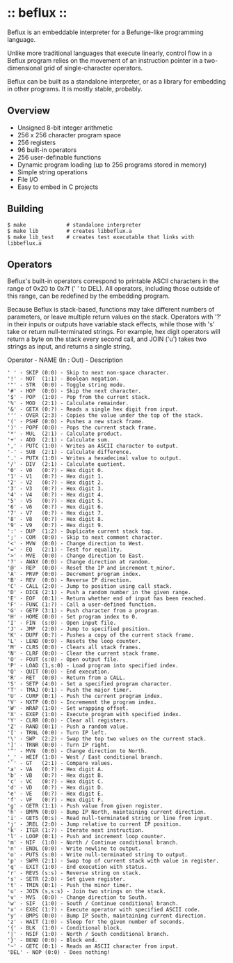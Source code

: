 :: beflux ::
============

Beflux is an embeddable interpreter for a Befunge-like programming language.

Unlike more traditional languages that execute linearly, control flow in a
Beflux program relies on the movement of an instruction pointer in a
two-dimensional grid of single-character operators.

Beflux can be built as a standalone interpreter, or as a library for embedding
in other programs. It is mostly stable, probably.

Overview
--------
  * Unsigned 8-bit integer arithmetic
  * 256 x 256 character program space
  * 256 registers
  * 96 built-in operators
  * 256 user-definable functions
  * Dynamic program loading (up to 256 programs stored in memory)
  * Simple string operations
  * File I/O
  * Easy to embed in C projects

Building
--------

    $ make             # standalone interpreter
    $ make lib         # creates libbeflux.a
    $ make lib_test    # creates test executable that links with libbeflux.a

Operators
---------

Beflux's built-in operators correspond to printable ASCII characters in the
range of 0x20 to 0x7f (' ' to DEL). All operators, including those outside of
this range, can be redefined by the embedding program.

Because Beflux is stack-based, functions may take different numbers of
parameters, or leave multiple return values on the stack. Operators with '?' in
their inputs or outputs have variable stack effects, while those with 's' take
or return null-terminated strings. For example, hex digit operators will return
a byte on the stack every second call, and JOIN ('u') takes two strings as
input, and returns a single string.

Operator - NAME (In : Out) - Description

    ' ' - SKIP (0:0) - Skip to next non-space character.
    '!' - NOT  (1:1) - Boolean negation.
    '"' - STR  (0:0) - Toggle string mode.
    '#' - HOP  (0:0) - Skip the next character.
    '$' - POP  (1:0) - Pop from the current stack.
    '%' - MOD  (2:1) - Calculate remainder.
    '&' - GETX (0:?) - Reads a single hex digit from input.
    ''' - OVER (2:3) - Copies the value under the top of the stack.
    '(' - PSHF (0:0) - Pushes a new stack frame.
    ')' - POPF (0:0) - Pops the current stack frame.
    '*' - MUL  (2:1) - Calculate product.
    '+' - ADD  (2:1) - Calculate sum.
    ',' - PUTC (1:0) - Writes an ASCII character to output.
    '-' - SUB  (2:1) - Calculate difference.
    '.' - PUTX (1:0) - Writes a hexadecimal value to output.
    '/' - DIV  (2:1) - Calculate quotient.
    '0' - V0   (0:?) - Hex digit 0.
    '1' - V1   (0:?) - Hex digit 1.
    '2' - V2   (0:?) - Hex digit 2.
    '3' - V3   (0:?) - Hex digit 3.
    '4' - V4   (0:?) - Hex digit 4.
    '5' - V5   (0:?) - Hex digit 5.
    '6' - V6   (0:?) - Hex digit 6.
    '7' - V7   (0:?) - Hex digit 7.
    '8' - V8   (0:?) - Hex digit 8.
    '9' - V9   (0:?) - Hex digit 9.
    ':' - DUP  (1:2) - Duplicate current stack top.
    ';' - COM  (0:0) - Skip to next comment character.
    '<' - MVW  (0:0) - Change direction to West.
    '=' - EQ   (2:1) - Test for equality.
    '>' - MVE  (0:0) - Change direction to East.
    '?' - AWAY (0:0) - Change direction at random.
    '@' - REP  (0:0) - Reset the IP and increment t_minor.
    'A' - PRVP (0:0) - Decrement program index.
    'B' - REV  (0:0) - Reverse IP direction.
    'C' - CALL (2:0) - Jump to position using call stack.
    'D' - DICE (2:1) - Push a random number in the given range.
    'E' - EOF  (0:1) - Return whether end of input has been reached.
    'F' - FUNC (1:?) - Call a user-defined function.
    'G' - GETP (3:1) - Push character from a program.
    'H' - HOME (0:0) - Set program index to 0.
    'I' - FIN  (s:0) - Open input file.
    'J' - JMP  (2:0) - Jump to specified position.
    'K' - DUPF (0:?) - Pushes a copy of the current stack frame.
    'L' - LEND (0:0) - Resets the loop counter.
    'M' - CLRS (0:0) - Clears all stack frames.
    'N' - CLRF (0:0) - Clear the current stack frame.
    'O' - FOUT (s:0) - Open output file.
    'P' - LOAD (1,s:0) - Load program into specified index.
    'Q' - QUIT (0:0) - End execution.
    'R' - RET  (0:0) - Return from a CALL.
    'S' - SETP (4:0) - Set a specified program character.
    'T' - TMAJ (0:1) - Push the major timer.
    'U' - CURP (0:1) - Push the current program index.
    'V' - NXTP (0:0) - Incrememnt the program index.
    'W' - WRAP (1:0) - Set wrapping offset.
    'X' - EXEP (1:0) - Execute program with specified index.
    'Y' - CLRR (0:0) - Clear all registers.
    'Z' - RAND (0:1) - Push a random value.
    '[' - TRNL (0:0) - Turn IP left.
    '\' - SWP  (2:2) - Swap the top two values on the current stack.
    ']' - TRNR (0:0) - Turn IP right.
    '^' - MVN  (0:0) - Change direction to North.
    '_' - WEIF (1:0) - West / East conditional branch.
    '`' - GT   (2:1) - Compare values.
    'a' - VA   (0:?) - Hex digit A.
    'b' - VB   (0:?) - Hex digit B.
    'c' - VC   (0:?) - Hex digit C.
    'd' - VD   (0:?) - Hex digit D.
    'e' - VE   (0:?) - Hex digit E.
    'f' - VF   (0:?) - Hex digit F.
    'g' - GETR (1:1) - Push value from given register.
    'h' - BMPN (0:0) - Bump IP North, maintaining current direction.
    'i' - GETS (0:s) - Read null-terminated string or line from input.
    'j' - JREL (2:0) - Jump relative to current IP position.
    'k' - ITER (1:?) - Iterate next instruction.
    'l' - LOOP (0:1) - Push and increment loop counter.
    'm' - NIF  (1:0) - North / Continue conditional branch.
    'n' - ENDL (0:0) - Write newline to output.
    'o' - PUTS (s:0) - Write null-terminated string to output.
    'p' - SWPR (2:1) - Swap top of current stack with value in register.
    'q' - EXIT (1:0) - End execution with status.
    'r' - REVS (s:s) - Reverse string on stack.
    's' - SETR (2:0) - Set given register.
    't' - TMIN (0:1) - Push the minor timer.
    'u' - JOIN (s,s:s) - Join two strings on the stack.
    'v' - MVS  (0:0) - Change direction to South.
    'w' - SIF  (1:0) - South / Continue conditional branch.
    'x' - EXEC (1:?) - Execute operator with specified ASCII code.
    'y' - BMPS (0:0) - Bump IP South, maintaining current direction.
    'z' - WAIT (1:0) - Sleep for the given number of seconds.
    '{' - BLK  (1:0) - Conditional block.
    '|' - NSIF (1:0) - North / South conditional branch.
    '}' - BEND (0:0) - Block end.
    '~' - GETC (0:1) - Reads an ASCII character from input.
    'DEL' - NOP (0:0) - Does nothing!
